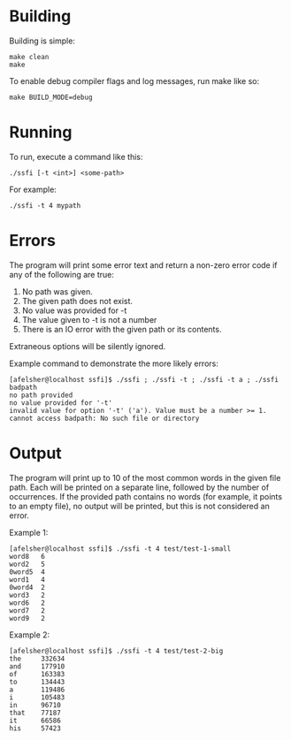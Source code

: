 # Building

Building is simple:

```
make clean
make
```

To enable debug compiler flags and log messages, run make like so:

```
make BUILD_MODE=debug
```

# Running

To run, execute a command like this:

```
./ssfi [-t <int>] <some-path>
```

For example:

```
./ssfi -t 4 mypath
```

# Errors

The program will print some error text and return a non-zero error code if any of the following are true:

1. No path was given.
2. The given path does not exist.
3. No value was provided for -t
4. The value given to -t is not a number
5. There is an IO error with the given path or its contents.

Extraneous options will be silently ignored.

Example command to demonstrate the more likely errors:

```
[afelsher@localhost ssfi]$ ./ssfi ; ./ssfi -t ; ./ssfi -t a ; ./ssfi badpath
no path provided
no value provided for '-t'
invalid value for option '-t' ('a'). Value must be a number >= 1.
cannot access badpath: No such file or directory
```

# Output

The program will print up to 10 of the most common words in the given file path. Each will be printed on a separate line, followed by the number of occurrences. If the provided path contains no words (for example, it points to an empty file), no output will be printed, but this is not considered an error.

Example 1:

```
[afelsher@localhost ssfi]$ ./ssfi -t 4 test/test-1-small
word8   6
word2   5
0word5  4
word1   4
0word4  2
word3   2
word6   2
word7   2
word9   2
```

Example 2:

```
[afelsher@localhost ssfi]$ ./ssfi -t 4 test/test-2-big
the     332634
and     177910
of      163383
to      134443
a       119486
i       105483
in      96710
that    77187
it      66586
his     57423
```

